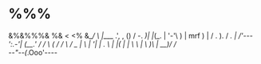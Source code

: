   %%%
   =====
  &%&%%%&
  %& < <% 
   &\__/
    \ |____
   .', ,  ()
  / -.  _)| 
 |_(_.    |
 '-'\  )  |
 mrf )    |
    /  .  ).
   /    _. |
 /'---':.-'|
(__.' /    /
 \   ( /  /
  \ /  _  | 
   \  |  '|
   | . \  |
   |(     | 
   |  \ \ |
    \  )\ |
   __)/ / \
--"--(_.Ooo'----